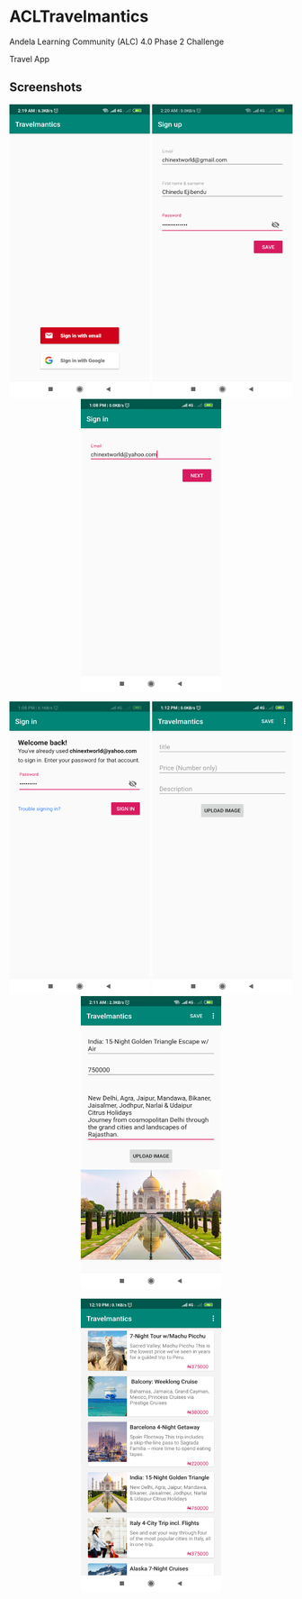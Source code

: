 # ACLTravelmantics
Andela Learning Community (ALC) 4.0 Phase 2 Challenge

Travel App


## Screenshots
<p align="center">

<p align="center">
<a><img src="https://github.com/chinext/ACLTravelmantics/blob/master/screenshots/image1.png?raw=true" width="250" height="520"></a>
<a><img src="https://github.com/chinext/ACLTravelmantics/blob/master/screenshots/image2.png?raw=true" width="250" height="520"></a>
<a><img src="https://github.com/chinext/ACLTravelmantics/blob/master/screenshots/image3.png?raw=true" width="250" height="520"></a>
</p>
<p align="center">
<a><img src="https://github.com/chinext/ACLTravelmantics/blob/master/screenshots/image4.png?raw=true" width="250" height="520"></a>
<a><img src="https://github.com/chinext/ACLTravelmantics/blob/master/screenshots/image5.png?raw=true" width="250" height="520"></a>
<a><img src="https://github.com/chinext/ACLTravelmantics/blob/master/screenshots/image6.png?raw=true" width="250" height="520"></a>
</p>
<p align="center">
<a><img src="https://github.com/chinext/ACLTravelmantics/blob/master/screenshots/image7.png?raw=true" width="250" height="520"></a>
</p>